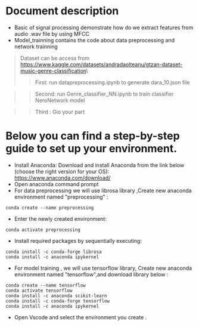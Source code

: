 # Document description
- Basic of signal processing demonstrate how do we extract features from audio .wav file by using MFCC 
- Model_trainning contains the code about data preprocessing and network trainning 
> Dataset can be access from <https://www.kaggle.com/datasets/andradaolteanu/gtzan-dataset-music-genre-classification>\\
> > First: run datapreprocessing.ipynb to generate dara_10.json file 

> > Second: run Genre_classifier_NN.ipynb to train classifier NeroNetwork model 

> > Third : Gio your part
# Below you can find a step-by-step guide to set up your environment.
- Install Anaconda: Download and install Anaconda from the link below (choose the right version for your OS): <https://www.anaconda.com/download/>
- Open anaconda command prompt
- For data preprocessing we will use librosa library ,Create new anaconda environment named "preprocessing"  : 
```
conda create --name preprocessing 
``` 
- Enter the newly created environment:
``` 
conda activate preprocessing
``` 
- Install required packages by sequentially executing:
``` 
conda install -c conda-forge librosa
conda install -c anaconda ipykernel
``` 

- For model training , we will use tensorflow library, Create new anaconda environment named "tensorflow",and download library below : 
``` 
conda create --name tensorflow
conda activate tensorflow
conda install -c anaconda scikit-learn
conda install -c conda-forge tensorflow
conda install -c anaconda ipykernel
``` 

- Open Vscode and select the environment you create .

